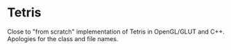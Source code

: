 # Tetris
Close to "from scratch" implementation of Tetris in OpenGL/GLUT and C++. Apologies for the class and file names.  
